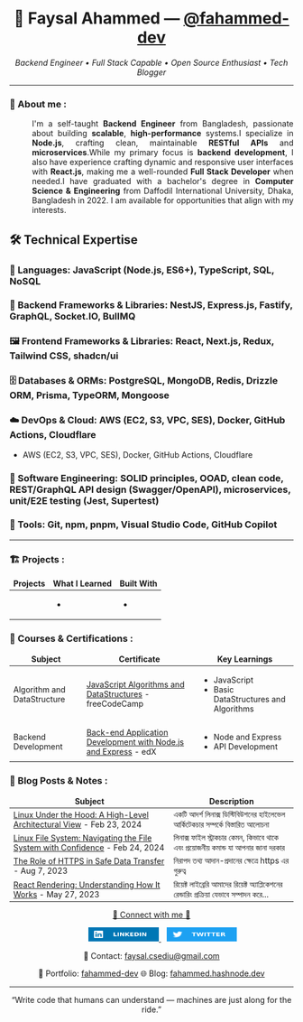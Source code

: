 <h1 align="center">
  👋 Faysal Ahammed — <a href="https://github.com/fahammed-dev">@fahammed-dev</a>
</h1>

<p align="center">
  <em>Backend Engineer • Full Stack Capable • Open Source Enthusiast • Tech Blogger</em>
</p>

---

### 🧔 About me :

<p align="justify" style="margin-left: 40px;">
I'm a self-taught <b>Backend Engineer</b> from Bangladesh, passionate about building <b>scalable</b>, <b>high-performance</b> systems.I specialize in <b>Node.js</b>, crafting clean, maintainable <b>RESTful APIs</b> and <b>microservices</b>.While my primary focus is <b>backend development</b>, I also have experience crafting dynamic and responsive user interfaces with <b>React.js</b>, making me a well-rounded <b>Full Stack Developer</b> when needed.I have graduated with a bachelor's degree in <b>Computer Science & Engineering</B> from Daffodil International University, Dhaka, Bangladesh in 2022. I am available for opportunities that align with my interests.
</p>

## 🛠️ Technical Expertise

### 💬 Languages: JavaScript (Node.js, ES6+), TypeScript, SQL, NoSQL

### 🧩 Backend Frameworks & Libraries: NestJS, Express.js, Fastify, GraphQL, Socket.IO, BullMQ

### 🖼️ Frontend Frameworks & Libraries: React, Next.js, Redux, Tailwind CSS, shadcn/ui

### 🗄️ Databases & ORMs: PostgreSQL, MongoDB, Redis, Drizzle ORM, Prisma, TypeORM, Mongoose

### ☁️ DevOps & Cloud: AWS (EC2, S3, VPC, SES), Docker, GitHub Actions, Cloudflare

- AWS (EC2, S3, VPC, SES), Docker, GitHub Actions, Cloudflare

### 🧠 Software Engineering: SOLID principles, OOAD, clean code, REST/GraphQL API design (Swagger/OpenAPI), microservices, unit/E2E testing (Jest, Supertest)

### 🧰 Tools: Git, npm, pnpm, Visual Studio Code, GitHub Copilot

---

### 🏗️ Projects :

<table>
  <thead align="center">
    <tr>
      <td><b>Projects</b></td>
      <td><b>What I Learned</b></td>
      <td><b>Built With</b></td>
    </tr>
  </thead>
  <tbody>
    <tr>
      <td>
      </td>
      <td>
        <ul>
          <li>
          </li>
        </ul>
      </td>
      <td>
        <ul>
          <li>
          </li>
        </ul>
      </td>
    </tr>
  </tbody>
</table>

### 📑 Courses & Certifications :

<table>
  <thead align="center">
    <tr>
      <td><b>Subject</b></td>
      <td><b>Certificate</b></td>
      <td><b>Key Learnings</b></td>
    </tr>
  </thead>
  <tbody>
      <td>
          Algorithm and DataStructure
      </td>
      <td>
          <a href="https://www.freecodecamp.org/certification/faysalahammed/javascript-algorithms-and-data-structures">JavaScript Algorithms and DataStructures</a> - freeCodeCamp
      </td>
      <td>
            <ul>
                <li>JavaScript</li>
                <li>Basic DataStructures and Algorithms</li>
            </ul>
      </td>
    </tr>
    <tr>
      <td>
          Backend Development
      </td>
      <td>
          <a href="https://courses.edx.org/certificates/9a8cd6b988654058becd10d37d687b7a">Back-end Application Development with Node.js and Express</a> - edX
      </td>
        <td>
            <ul>
                <li>Node and Express</li>
                <li>API Development</li>
            </ul>
      </td>
    </tr>
  </tbody>
</table>

### 📰 Blog Posts & Notes :

<table>
  <thead align="center">
    <tr>
      <td><b>Subject</b></td>
      <td><b>Description</b></td>
    </tr>
  </thead>
  <tbody>
    <tr>
      <td>
          <a href="https://fahammed.hashnode.dev/linux-architecture">Linux Under the Hood: A High-Level Architectural View</a> - Feb 23, 2024
      </td>
      <td>
          একটি আদর্শ লিনাক্স ডিস্টিবিউশনের হাইলেভেল আর্কিটেকচার সম্পর্কে বিস্তারিত আলোচনা
      </td>
    </tr>
    <tr>
      <td>
          <a href="https://fahammed.hashnode.dev/linux-file-system">Linux File System: Navigating the File System with Confidence</a> - Feb 24, 2024
      </td>
      <td>
          লিনাক্স ফাইল স্ট্রাকচার কেমন, কিভাবে থাকে এবং প্রয়োজনীয় কমান্ড যা আপনার জানা দরকার
      </td>
    </tr>
    <tr>
      <td>
          <a href="https://fahammed.hashnode.dev/https">The Role of HTTPS in Safe Data Transfer</a> - Aug 7, 2023
      </td>
      <td>
          নিরাপদ তথ্য আদান-প্রদানের ক্ষেত্রে https এর গুরুত্ব
      </td>
    </tr>
      <tr>
      <td>
          <a href="https://fahammed.hashnode.dev/react-render">React Rendering: Understanding How It Works</a> - May 27, 2023
      </td>
      <td>
          রিয়েক্ট লাইব্রেরি আমাদের রিয়েক্ট অ্যাপ্লিকেশনের রেন্ডারিং প্রক্রিয়া যেভাবে সম্পাদন করে...
      </td>
    </tr>
  </tbody>
</table>

<p align="center">
    <ins>🤝 Connect with me 🤝</ins>
</p>
<p align="center">
    <a href="https://www.linkedin.com/in/fahammed-dev">
        <img src="./assets/linkedIn.svg" width="125" height="25" alt="LinkedIn" style="flex: 1;margin-left: 40px;">
    </a>
    <a href="https://twitter.com/fahammed_dev">
        <img src="./assets/twitter.svg" width="125" height="25" alt="Twitter" style="flex: 1; margin-left: 10px;">
    </a>
</p>
<p align="center">
    📧 Contact: <a href="#">faysal.csediu@gmail.com</a>
</p>
<p align="center">
    💼 Portfolio: <a href="https://github.com/fahammed-dev">fahammed-dev</a>
    🌐 Blog: <a href="https://fahammed.hashnode.dev">fahammed.hashnode.dev</a>
</p>

---

<p align="center">
“Write code that humans can understand — machines are just along for the ride.”
</p>
